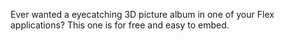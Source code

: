 Ever wanted a eyecatching 3D picture album in one of your Flex applications? This one is for free and easy to embed.